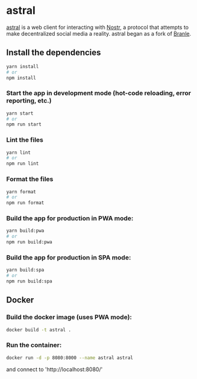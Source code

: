 # astral

[astral](https://astral.ninja) is a web client for interacting with [Nostr](https://github.com/fiatjaf/nostr), a protocol that attempts to make decentralized social media a reality. astral began as a fork of [Branle](https://github.com/fiatjaf/branle).

## Install the dependencies
```bash
yarn install
# or
npm install
```

### Start the app in development mode (hot-code reloading, error reporting, etc.)
```bash
yarn start
# or
npm run start
```

### Lint the files
```bash
yarn lint
# or
npm run lint
```

### Format the files
```bash
yarn format
# or
npm run format
```

### Build the app for production in PWA mode:
```bash
yarn build:pwa
# or
npm run build:pwa
```

### Build the app for production in SPA mode:
```bash
yarn build:spa
# or
npm run build:spa
```

## Docker

### Build the docker image (uses PWA mode):
```bash
docker build -t astral .
```

### Run the container:
```bash
docker run -d -p 8080:8000 --name astral astral
```

and connect to 'http://localhost:8080/'
